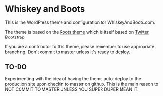 # Whiskey and Boots

This is the WordPress theme and configuration for WhiskeyAndBoots.com.

The theme is based on the [Roots theme](http://www.rootstheme.com) which is itself based on [Twitter Bootstrap](http://twitter.github.com/bootstrap/)

If you are a contributor to this theme, please remember to use appropriate branching. Don't commit to master unless it's ready to deploy.

## TO-DO

Experimenting with the idea of having the theme auto-deploy to the production site upon checkin to master on github. This is the main reason to NOT COMMIT TO MASTER UNLESS YOU SUPER DUPER MEAN IT.
